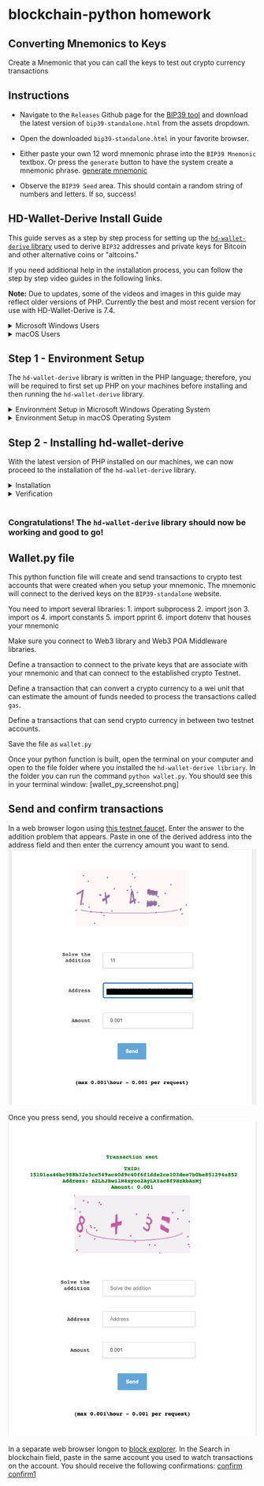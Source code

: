 # blockchain-python homework
## Converting Mnemonics to Keys

Create a Mnemonic that you can call the keys to test out crypto currency transactions

## Instructions

* Navigate to the `Releases` Github page for the [BIP39 tool](https://github.com/iancoleman/bip39/releases)
 and download the latest version of `bip39-standalone.html` from the assets dropdown.

* Open the downloaded `bip39-standalone.html` in your favorite browser.

* Either paste your own 12 word mnemonic phrase into the `BIP39 Mnemonic` textbox. Or press the `generate` button to have the system create a mnemonic phrase. [generate mnemonic](BIP39_Mnemonic_Code.pdf)

* Observe the `BIP39 Seed` area. This should contain a random string of numbers and letters. If so, success!

## HD-Wallet-Derive Install Guide

This guide serves as a step by step process for setting up the [`hd-wallet-derive` library](https://github.com/dan-da/hd-wallet-derive) used to derive `BIP32` addresses and private keys for Bitcoin and other alternative coins or "altcoins."

If you need additional help in the installation process, you can follow the step by step video guides in the following links. 

**Note:** Due to updates, some of the videos and images in this guide may reflect older versions of PHP.  Currently the best and most recent version for use with HD-Wallet-Derive is 7.4.

<details><summary>Microsoft Windows Users</summary>

* [Installing PHP for Windows](https://youtu.be/IvcZZaIEL_4)

* [HD Derive Wallet Install for Windows](https://youtu.be/A_tqm4j4vsY)

</details>

<details><summary>macOS Users</summary>

* [Installing PHP Using the Homebrew Package Manger for Mac](https://youtu.be/SNRQSwlOKbs)

* [HD Derive Wallet Install for Mac](https://youtu.be/c-Qc3Pss6oM)

</details>

## Step 1 - Environment Setup

The `hd-wallet-derive` library is written in the PHP language; therefore, you will be required to first set up PHP on your machines before installing and then running the `hd-wallet-derive` library.

<details><summary>Environment Setup in Microsoft Windows Operating System</summary>

For those with a **Windows operating system**, execute the following steps:

1. Windows machines do not come with a pre-built PHP and Apache Web Server, and therefore will require both. Luckily, some installers bundle these two together! Visit the [XAMPP website](https://www.apachefriends.org/index.html) and download the installer for Windows; the XAMPP is a popular PHP development environment that is easy to install and configure. Be sure to download version 7, as version 8 can cause issues with the `hd-wallet-derive` library.

    <img alt=XAMPP-website src=Images/download_xampp.gif width=700>

2. Use the XAMPP package to install PHP and its associated dependencies. Keep the defaults for now unless there is a dependency conflict.

    <img alt=XAMPP-install src=Images/XAMPP-install.png width=350>

3. Then, once the XAMPP package is installed, navigate to the folder where the PHP binaries are located. This should be at `C:\xampp\php`.

    <img alt=xampp-path src=Images/xampp-path.png width=700>

4. Edit the `php.ini` file (`C:\xampp\php\php.ini`) using Notepad and add the following line at the end of the file: `extension=php_gmp.dll`. This will enable a necessary PHP extension that `hd-wallet-derive` relies on.

   <img alt=edit-php-ini.gif src=Images/edit-php-ini.gif width=700>

5. Next, you need to update the System Environment Variables and add the path containing the PHP binaries (`C:\xampp\php`) to the `PATH` environment variable.

6. For this particular step, we will use the Windows Command Prompt as Administrator as follows: 

      * In the Cortana search field, type in CMD; you will see the Command Prompt application in the search results, choose the "Run as administrator" option to continue.

        <img alt=Open-CMD-as-Admin src=Images/cmd-as-admin.png width=700>

      * You will be asked if you want the Command Prompt to make changes in your system, click on the "Yes" button to continue.

        <img alt=Open-CMD-as-Admin-2 src=Images/cmd-as-admin-2.png width=400>

      * You will be able to run commands as administrator if you see the title `Administrator: Command Prompt` in the window. In the administrator's prompt, it’ll say `Administrator`, while other prompts will not.

        <img alt=Open-CMD-as-Admin-3 src=Images/cmd-as-admin-3.png width=700>

7. In this new terminal, type the following command to update the `PATH` system variable.

    ```shell
    setx /M PATH "%PATH%;C:\xampp\php"
    ```

8. If everything was successful, you will see a confirmation message.

   !<img alt=Open-CMD-as-Admin-4 src=Images/cmd-as-admin-4.png width=700>

9. Test that the newest version of PHP is working. Close all the terminal windows (`git-bash` and Windows Command Prompt), open a new `git-bash` terminal windows, and execute the following command.

    ```shell
    php -version
    ```

10. If you see the following output, then congratulations! Your machine is now updated to the newest version of PHP!

    <img alt=Open-CMD-as-Admin-5 src=Images/cmd-as-admin-5.png width=700>

 ### Troubleshooting

 ---

 If you do not see something similar to the above output when running ` php -version`, or if you see the error `The data being saved is truncated to 1024 characters`, then your environement variables may not be set correctly. Perform the following steps to make sure your environment variables are correctly set:

  1. Click the Windows search and search for `System Properties` or `Edit System`, then launch the application.

  2. Next at the bottom of the dialog click `Environment variables`.

  3. Then under `System Variables` find the `Path` variable and click `edit`.

  4. Now click `New` and enter your XAMP path, e.g.  `C:\xampp\php`.

  5. Finish by clicking `OK` on each window.

  <img alt=System-Properties-Add-environment-Variable src=Images/windows-set-environment_variables.png width=700>

</details>

</details>
 
<details><summary>Environment Setup in macOS Operating System</summary>

For those using **macOS**, execute the following steps:

1. macOS users will need to update their machine's prebuilt version of PHP to the full version using a package manager for macOS called Homebrew.

2. To do this, visit the [Homebrew website](https://brew.sh/) and install Homebrew using the given install command.
   
   <img alt=homebrew-install src=Images/homebrew-install.png width=700>

3. Once Homebrew is installed, execute the following command in your terminal. This should install the latest version of PHP (7.4 at this current time).

    ```shell
    brew update
    brew install php@7.4
    brew link --force --overwrite php@7.4
    brew services start php@7.4
    ```

4. Next, execute the command appropriate for your system:

    * macOS Catalina and above including Apple Silicon M1 (`zsh` shell):

      ```shell
      echo "export PATH=/usr/local/opt/php@7.4/bin:$PATH" >> ~/.zshrc
      ```

    * Versions prior to macOS Catalina (`bash` shell):

      ```shell
      echo "export PATH=/usr/local/opt/php@7.4/bin:$PATH" >> ~/.bash_profile
      ```

    * **Note:** If you are on macOS Catalina and up (10.15+), your default shell is now `zsh`, instead of `bash` as in previous versions. No worries, however, since `zsh` can handle the same tasks. If you have yet to upgrade to Catalina, you will be using `bash` as your default shell, which will affect the commands you need to run. Make sure you are running the commands appropriate for your system!  

5. **Close the terminal**. 

6. Open a **NEW** terminal, then verify that PHP version 7.4 is the current version in your system by executing the following command:

    ```shell
    php -version
    ```

7. If you see the following output, then congratulations! Your machine is now updated to the newest version of PHP!

   <img alt=PHP-macOS-install-3 src=Images/php-os-x-3.png width=700>

</details>



## Step 2 - Installing hd-wallet-derive 

With the latest version of PHP installed on our machines, we can now proceed to the installation of the `hd-wallet-derive` library.

<details><summary>Installation</summary>

1. Begin by opening a fresh terminal. Windows users **must** open their terminal as administator as follows:

    * Input `C:\Program Files\Git\bin\bash.exe` directly into the system search bar and launch the program as _Administrator_ from the resulting menu. 
    
    * **This step is required or the installation will fail!**

    * <img alt=bash-exe.png src=Images/bash-exe.png height=500>

2. With your terminal open as indicated for your operating system, cd into your `Blockchain-Tools folder and run the following code:

    ```shell
      git clone https://github.com/dan-da/hd-wallet-derive
      cd hd-wallet-derive
      curl https://getcomposer.org/installer -o installer.php
      php installer.php
      php composer.phar install
    ```

3. You should now have a folder called `hd-wallet-derive` containing the PHP library!

## Troubleshooting macOS hd-wallet-derive

If you run into an issue with the installation of `hd-wallet-derive` due to `php extension gmp` missing on macOS installation of PHP, here are the steps to resolve:

1. Run the command `brew unlink php@7.4` this unlinks the current version of PHP running on mac. 

2. Run the command `brew upgrade php@7.4` this will update your current version of PHP to the latest version of `php7.4.x`. 
  - If you receive the message that PHP `7.4.x` version is already installed proceed to the next step.

3. Run the command `brew link --force --overwrite php@7.4` this will relink the corresponding path and connect the extensions (including gmp).

4. With your terminal open as indicated for your operating system, cd into your `Blockchain-Tools folder and run the following code:

    ```shell
      git clone https://github.com/dan-da/hd-wallet-derive
      cd hd-wallet-derive
      curl https://getcomposer.org/installer -o installer.php
      php installer.php
      php composer.phar install
    ```

</details>

<details><summary>Verification</summary>

1. Run the command to `cd` in your `hd-wallet-derive` folder.

2. Once you've confirmed your are in your `hd-wallet-derive` folder, execute the following command:

    ```shell
    ./hd-wallet-derive.php -g --key=xprv9tyUQV64JT5qs3RSTJkXCWKMyUgoQp7F3hA1xzG6ZGu6u6Q9VMNjGr67Lctvy5P8oyaYAL9CAWrUE9i6GoNMKUga5biW6Hx4tws2six3b9c --numderive=3 --preset=bitcoincore --cols=path,address --path-change
    ```

3. If installation was successful, you should see output similar to what you see in the following image:

   <img alt=hd-wallet-derive-execute src=Images/hd-wallet-derive-execute.png width=700>

</details> 
<br>

### Congratulations! The `hd-wallet-derive` library should now be working and good to go!

## Wallet.py file
This python function file will create and send transactions to crypto test accounts that were created when you setup your mnemonic. The mnemonic will connect to the derived keys on the `BIP39-standalone` website.

You need to import several libraries:
    1. import subprocess
    2. import json
    3. import os
    4. import constants
    5. import pprint
    6. import dotenv that houses your mnemonic

Make sure you connect to Web3 library and Web3 POA Middleware libraries.

Define a transaction to connect to the private keys that are associate with your mnemonic and that can connect to the established crypto Testnet.

Define a transaction that can convert a crypto currency to a wei unit that can estimate the amount of funds needed to process the transactions called `gas`.

Define a transactions that can send crypto currency in between two testnet accounts.

Save the file as `wallet.py`

Once your python function is built, open the terminal on your computer and open to the file folder where you installed the `hd-wallet-derive libriary`. In the folder you can run the command `python wallet.py`. You should see this in your terminal window: [wallet_py_screenshot.png]

## Send and confirm transactions

In a web browser logon using [this testnet faucet](https://testnet-faucet.mempool.co/). Enter the answer to the addition problem that appears. Paste in one of the derived address into the address field and then enter the currency amount you want to send. ![testnet setup](Testnet_setup.png)


Once you press send, you should receive a confirmation. ![txn confirm](txn_confirm.png)



In a separate web browser longon to [block explorer](https://tbtc.bitaps.com/).  In the Search in blockchain field, paste in the same account you used to watch transactions on the account. You should receive the following confirmations:
[confirm](confirm.png)
[confirm1](confirm1.png)
